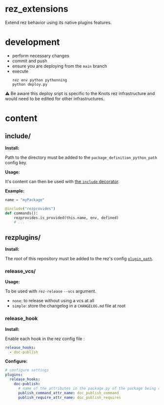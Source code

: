 # rez_extensions

Extend rez behavior using its native plugins features.

# development

- perform necessary changes
- commit and push
- ensure you are deploying from the `main` branch
- execute 
  ```shell
  rez env python pythonning
  python deploy.py
  ```

⚠ Be aware this deploy sript is specific to the Knots rez infrastructure and 
would need to be edited for other infrastructures.


# content

## include/

**Install:**

Path to the directory must be added to the `package_definition_python_path` config key.

**Usage:**

It's content can then be used with [the `include` decorator](https://rez.readthedocs.io/en/stable/package_definition.html#sharing-code-across-installed-packages).

**Example:**

```python
name = "myPackage"

@include("rezprovides")
def commands():
    rezprovides.is_provided(this.name, env, defined)
    # ...
```

## rezplugins/

**Install:**

The _root_ of this repository must be added to the rez's config 
[`plugin_path`](https://rez.readthedocs.io/en/stable/configuring_rez.html#plugin_path).

### release_vcs/

**Usage:**

To be used with `rez-release` `--vcs` argument.

- `none`: to release without using a vcs at all
- `simple`: store the changelog in a `CHANGELOG.md` file at root

### release_hook

**Install:**

Enable each hook in the rez config file :

```yaml
release_hooks:
  - doc-publish
```

**Configure:**

```yaml
# configure settings
plugins:
  release_hooks:
    doc-publish:
      # name of the attributes in the package.py of the package being released 
      publish_command_attr_name: doc_publish_command
      publish_require_attr_name: doc_publish_requires
```